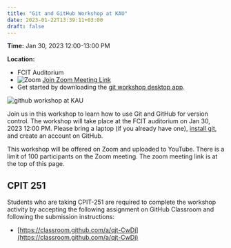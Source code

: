```yaml
---
title: "Git and GitHub Workshop at KAU"
date: 2023-01-22T13:39:11+03:00
draft: false
---
```


**Time:** Jan 30, 2023 12:00-13:00 PM

**Location:** 
- FCIT Auditorium 
- ![Zoom](/images/Zoom_us.svg) [Join Zoom Meeting Link](https://us06web.zoom.us/j/86074791735?pwd=eXBHU2IyRXB3WTdXWTl6eldXcXZkQT09)
- Get started by downloading the [git workshop desktop app](https://github.com/cpit251/git-it/releases/tag/4.1.0).



![github workshop at KAU](/images/github-workshop-flyer.jpg)


Join us in this workshop to learn how to use Git and GitHub for version control. The workshop will take place at the FCIT auditorium on Jan 30, 2023 12:00 PM. Please bring a laptop (if you already have one), [install git](https://gitforwindows.org/), and create an account on GitHub.

This workshop will be offered on Zoom and uploaded to YouTube. There is a limit of 100 participants on the Zoom meeting. The zoom meeting link is at the top of this page.



## CPIT 251
Students who are taking CPIT-251 are required to complete the workshop activity by
accepting the following assignment on GitHub Classroom and following the submission instructions:
- [https://classroom.github.com/a/qjt-CwDj](https://classroom.github.com/a/qjt-CwDj)

